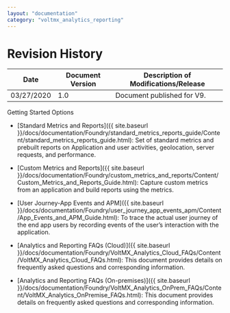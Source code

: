 ```yaml
---
layout: "documentation"
category: "voltmx_analytics_reporting"
---
```

                           

Revision History
================

  
| Date | Document Version | Description of Modifications/Release |
| --- | --- | --- |
| 03/27/2020 | 1.0 | Document published for V9. |

Getting Started Options

*   [Standard Metrics and Reports]({{ site.baseurl }}/docs/documentation/Foundry/standard_metrics_reports_guide/Content/standard_metrics_reports_guide.html): Set of standard metrics and prebuilt reports on Application and user activities, geolocation, server requests, and performance.
*   [Custom Metrics and Reports]({{ site.baseurl }}/docs/documentation/Foundry/custom_metrics_and_reports/Content/Custom_Metrics_and_Reports_Guide.html): Capture custom metrics from an application and build reports using the metrics.
*   [User Journey-App Events and APM]({{ site.baseurl }}/docs/documentation/Foundry/user_journey_app_events_apm/Content/App_Events_and_APM_Guide.html): To trace the actual user journey of the end app users by recording events of the user’s interaction with the application.
*   [Analytics and Reporting FAQs (Cloud)]({{ site.baseurl }}/docs/documentation/Foundry/VoltMX_Analytics_Cloud_FAQs/Content/VoltMX_Analytics_Cloud_FAQs.html): This document provides details on frequently asked questions and corresponding information.
    
*   [Analytics and Reporting FAQs (On-premises)]({{ site.baseurl }}/docs/documentation/Foundry/VoltMX_Analytics_OnPrem_FAQs/Content/VoltMX_Analytics_OnPremise_FAQs.html): This document provides details on frequently asked questions and corresponding information.
